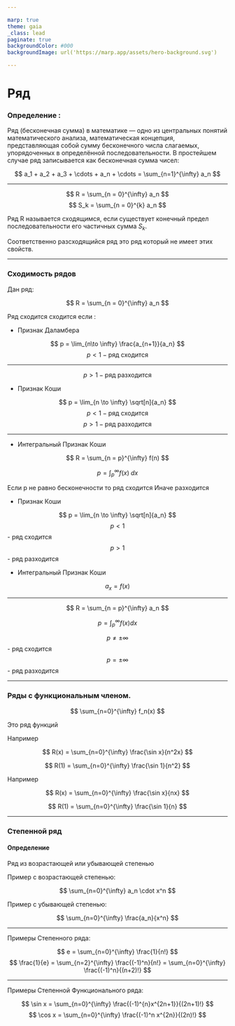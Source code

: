 ```yaml
---

marp: true
theme: gaia
_class: lead
paginate: true
backgroundColor: #000
backgroundImage: url('https://marp.app/assets/hero-background.svg')

---
```


# Ряд
### Определение :

Ряд (бесконечная сумма) в математике — одно из центральных понятий математического анализа, математическая концепция, представляющая собой сумму бесконечного числа слагаемых, упорядоченных в определённой последовательности. В простейшем случае ряд записывается как бесконечная сумма чисел:

$$ a_1 + a_2 + a_3 + \cdots + a_n + \cdots = \sum_{n=1}^{\infty} a_n $$

---

$$ R = \sum_{n = 0}^{\infty} a_n $$
$$ S_k = \sum_{n = 0}^{k} a_n $$

Ряд R называется сходящимся, если существует конечный предел последовательности его частичных сумма $S_k$.

Соответственно разсходящийся ряд это ряд который не имеет этих свойств.

---

### Сходимость рядов

Дан ряд:

$$ R = \sum_{n = 0}^{\infty} a_n $$

Ряд сходится сходится если :

- Признак Даламбера

$$ p = \lim_{n\to \infty} \frac{a_{n+1}}{a_n} $$
$$ p < 1 - \text{ряд сходится} $$ 

---

$$ p > 1 - \text{ряд разходится} $$ 

- Признак Коши

$$ p = \lim_{n \to \infty} \sqrt[n]{a_n} $$
$$ p < 1 - \text{ряд сходится} $$ 
$$ p > 1 - \text{ряд разходится} $$ 

---

- Интегральный Признак Коши

$$ R = \sum_{n = p}^{\infty} f(n) $$

$$ p = \int_{p}^{\infty} f(x) \; dx $$

Если p не равно бесконечности то ряд сходится
Иначе разходится


- Признак Коши

$$ p = \lim_{n \to \infty} \sqrt[n]{a_n} $$
$$ p < 1 $$ - ряд сходится
$$ p > 1 $$ - ряд разходится

- Интегральный Признак Коши

$$ a_x = f(x) $$

---

$$ R = \sum_{n = p}^{\infty} a_n $$

$$ p = \int_{p}^{\infty} f(x) dx $$

$$ p \neq \pm\infty $$ - ряд сходится
$$ p = \pm\infty $$ - ряд разходится

---

### Ряды с функциональным членом.

$$ \sum_{n=0}^{\infty} f_n(x) $$

Это ряд функций

Например

$$ R(x) =  \sum_{n=0}^{\infty} \frac{\sin x}{n^2x} $$

$$ R(1) = \sum_{n=0}^{\infty} \frac{\sin 1}{n^2} $$

Например

$$ R(x) =  \sum_{n=0}^{\infty} \frac{\sin x}{nx} $$

$$ R(1) = \sum_{n=0}^{\infty} \frac{\sin 1}{n} $$

---

### Степенной ряд

#### Определение

Ряд из возрастающей или убывающей степенью

Пример c возрастающей степенью:

$$ \sum_{n=0}^{\infty} a_n \cdot x^n $$

Пример c убывающей степенью:

$$ \sum_{n=0}^{\infty} \frac{a_n}{x^n} $$

---

Примеры Степенного ряда:

$$ e = \sum_{n=0}^{\infty} \frac{1}{n!} $$
$$ \frac{1}{e} = \sum_{n=2}^{\infty} \frac{(-1)^n}{n!} = \sum_{n=0}^{\infty} \frac{(-1)^n}{(n+2)!} $$

---

Примеры Степенной Функционального ряда:

$$ \sin x = \sum_{n=0}^{\infty} \frac{(-1)^{n}x^{2n+1}}{(2n+1)!} $$
$$ \cos x = \sum_{n=0}^{\infty} \frac{(-1)^n x^{2n}}{(2n)!} $$